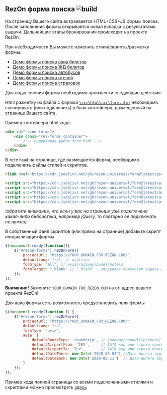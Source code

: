 ## RezOn форма поиска ![build](https://img.shields.io/badge/build-success-brightgreen.svg)




На страницу Вашего сайта встраивается HTML+CSS+JS формы поиска. После заполнения формы открывается новая вкладка с результатами выдачи. Дальнейшие этапы бронирования происходят на проекте RezOn.

При необходимости Вы можете изменять стили/скрипты/разметку формы.


- [Демо формы поиска авиа билетов](https://github.com/rezon-universal/form/blob/master/demo/air/demo.html)
- [Демо формы поиска ЖД билетов](https://github.com/rezon-universal/form/blob/master/demo/rail/demo.html)
- [Демо формы поиска автобусов](https://github.com/rezon-universal/form/blob/master/demo/buses/demo.html)
- [Демо формы поиска отелей](https://github.com/rezon-universal/form/blob/master/demo/hotels/demo.html)
- [Демо формы поиска страховок](https://github.com/rezon-universal/form/blob/master/demo/insurances/demo.html)


Для подключения формы необходимо произвести следующие действия:

Html разметку из файла с формой [`\src\html\air\form.html`](https://raw.githubusercontent.com/rezon-universal/form/master/src/html/air/form.html) необходимо скопировать (или подключить) в блок контейнера, размещенный на странице Вашего сайта.

Пример контейнера html кода:

```html
<div id="rezon-forms">
    <div class="rez-forms container">
        <!-- Содержимое файла form.html -->
    </div>
</div>
```

В теге `head` на странице, где размещается форма, необходимо подключить файлы стилей и скриптов.

```html
<link href="https://cdn.jsdelivr.net/gh/rezon-universal/form@latest/assets/css/rezon-form.min.css" rel="stylesheet"/>

<script src="https://cdn.jsdelivr.net/gh/rezon-universal/form@latest/assets/js/jquery-2.1.4.min.js"></script>
<script src="https://cdn.jsdelivr.net/gh/rezon-universal/form@latest/assets/js/typeahead.bundle.js"></script>
<script src="https://cdn.jsdelivr.net/gh/rezon-universal/form@latest/assets/js/vue.min.js"></script>
<script src="https://cdn.jsdelivr.net/gh/rezon-universal/form@latest/assets/js/vuejs-datepicker.min.js"></script>
<script src="https://cdn.jsdelivr.net/gh/rezon-universal/form@latest/assets/js/rezon-form.min.js"></script>
```

_(обратите внимание, что если у вас на странице уже подключена какая-либо библиотека, например jQuery, то повторно её подключать не нужно)_

В собственный файл скриптов (или прямо на странице) добавьте скрипт инициализации формы

```javascript
$(document).ready(function(){
    $("#rezon-forms").rezOnForm({
        projectUrl: "https://YOUR_DOMAIN_FOR_REZON.COM/",
        defaultLang: "ru", // ua|ru|en
        formType: "all", // avia|railway|buses|hotels,
        formTarget: "_blank" // '_blank' - загружает поисковую выдачу в новое окно браузера., '_self' - в текущее окно.
    });
});
```
**Внимание!** Замените ``YOUR_DOMAIN_FOR_REZON.COM`` на url адрес вашего проекта RezOn!

Для авиа формы есть возможность предустановить поля формы

```javascript
$(document).ready(function () {
    $("#rezon-forms").rezOnForm({
        projectUrl: "https://YOUR_DOMAIN_FOR_REZON.COM/",
        defaultLang: "ru",
        formType: "avia",
        avia: {
            defaultRouteType: 'roundtrip', // [oneway/roundtrip/route]
            defaultAirportFrom: 'IEV',     // IATA код или строка поиска аэропорта отправления
            defaultAirportTo: 'TLV',       // IATA код или строка поиска аэропорта прибытия
            defaultDateThere: new Date('2020-05-03'),//Дата вылета туда
            defaultDateBack: new Date('2020-05-11')  // Дата вылета обратно
        }
    });
});
```

Пример кода полной страницы со всеми подключенными стилями и скриптами можно просмотреть [здесь](https://github.com/rezon-universal/form/blob/master/demo/air/demo.html)


